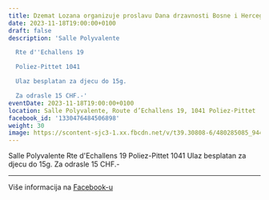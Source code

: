 ```yaml
---
title: Dzemat Lozana organizuje proslavu Dana drzavnosti Bosne i Hercegovine
date: 2023-11-18T19:00:00+0100
draft: false
description: 'Salle Polyvalente

  Rte d''Echallens 19

  Poliez-Pittet 1041

  Ulaz besplatan za djecu do 15g.

  Za odrasle 15 CHF.-'
eventDate: 2023-11-18T19:00:00+0100
location: Salle Polyvalente, Route d’Echallens 19, 1041 Poliez-Pittet
facebook_id: '1330476484506898'
weight: 30
image: https://scontent-sjc3-1.xx.fbcdn.net/v/t39.30808-6/480285085_944333661160567_3277375841641556820_n.jpg?_nc_cat=107&ccb=1-7&_nc_sid=9e60e4&_nc_ohc=d6fHc_9ZVx0Q7kNvwGXThws&_nc_oc=AdmiirBWrgoC49ZpWr2tw-rYNVPeyfM9zTnu4BOxD1U062_0grugdIs9q84utod0Z0M&_nc_zt=23&_nc_ht=scontent-sjc3-1.xx&edm=ABTKTjYEAAAA&_nc_gid=SgL101S4dmz2KaTWajkzcA&oh=00_AfQBKgewkVl4nGREjhR3qJWqMw5tcPrZ8vhFfxl2YQityQ&oe=686FA39F
---
```


Salle Polyvalente
Rte d'Echallens 19
Poliez-Pittet 1041
Ulaz besplatan za djecu do 15g.
Za odrasle 15 CHF.-

---

Više informacija na [Facebook-u](https://facebook.com/events/1330476484506898)